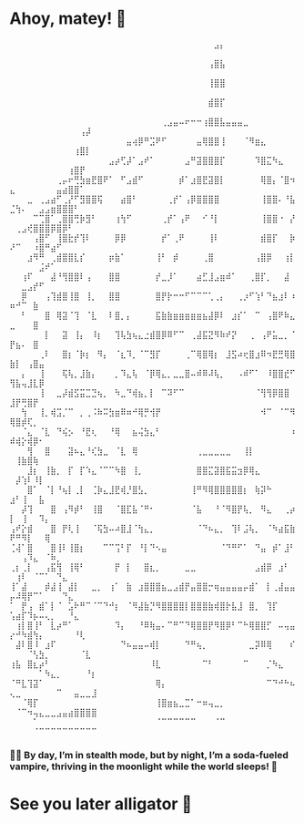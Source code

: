 # Ahoy, matey! 🦜

⠀⠀⠀⠀⠀⠀⠀⠀⠀⠀⠀⠀⠀⠀⠀⠀⠀⠀⠀⠀⠀⠀⠀⠀⠀⠀⠀⠀⠀⠀⠀⠀⠀⠀⠀⣠⡄⠀⠀⠀⠀⠀⠀⠀⠀⠀⠀⠀⠀⠀⠀⠀⠀⠀⠀⠀⠀⠀⠀⠀⠀⠀⠀⠀
⠀⠀⠀⠀⠀⠀⠀⠀⠀⠀⠀⠀⠀⠀⠀⠀⠀⠀⠀⠀⠀⠀⠀⠀⠀⠀⠀⠀⠀⠀⠀⠀⠀⠀⢠⣿⣧⠀⠀⠀⠀⠀⠀⠀⠀⠀⠀⠀⠀⠀⠀⠀⠀⠀⠀⠀⠀⠀⠀⠀⠀⠀⠀⠀
⠀⠀⠀⠀⠀⠀⠀⠀⠀⠀⠀⠀⠀⠀⠀⠀⠀⠀⠀⠀⠀⠀⠀⠀⠀⠀⠀⠀⠀⠀⠀⠀⠀⠀⢸⣿⣿⠀⠀⠀⠀⠀⠀⠀⠀⠀⠀⠀⠀⠀⠀⠀⠀⠀⠀⠀⠀⠀⠀⠀⠀⠀⠀⠀
⠀⠀⠀⠀⠀⠀⠀⠀⠀⠀⠀⠀⠀⠀⠀⠀⠀⠀⠀⠀⠀⠀⠀⠀⠀⠀⠀⠀⠀⠀⠀⠀⠀⠀⣾⣿⡏⠀⠀⠀⠀⠀⠀⠀⠀⠀⠀⠀⠀⠀⠀⠀⠀⠀⠀⠀⠀⠀⠀⠀⠀⠀⠀⠀
⠀⠀⠀⠀⠀⠀⠀⠀⠀⠀⠀⠀⠀⠀⠀⠀⠀⠀⠀⠀⠀⠀⠀⠀⠀⠀⢀⣠⣤⠤⠖⠒⠒⢰⣿⣿⣧⣤⣤⣤⣀⠀⠀⠀⠀⠀⠀⠀⠀⠀⠀⠀⠀⠀⠀⠀⠀⠀⠀⠀⠀⢠⡼⠀
⠀⠀⠀⠀⠀⠀⠀⠀⠀⠀⠀⠀⠀⠀⠀⠀⠀⠀⠀⠀⣤⢴⡿⠛⣩⠟⠋⠀⠀⠀⠀⠀⣤⢿⣿⣿⢸⠀⠀⠀⠈⠻⣶⣄⠀⠀⠀⠀⠀⠀⠀⠀⠀⠀⠀⠀⠀⠀⠀⠀⢰⣿⡇⠀
⠀⠀⠀⠀⠀⠀⠀⠀⠀⠀⠀⠀⠀⠀⠀⠀⠀⣠⡴⢋⡼⠁⣠⠞⠁⠀⠀⠀⠀⠀⣠⠛⣽⣿⣿⣿⡏⠀⠀⠀⠀⠀⠹⣿⣍⠳⣄⠀⠀⠀⠀⠀⠀⠀⠀⠀⠀⠀⠀⢰⣿⡟⠀⠀
⠀⠀⠀⠀⠀⠀⠀⠀⢀⡤⠖⢛⣳⣶⣟⣿⠟⠁⠀⠋⣠⣾⠋⠀⠀⠀⠀⠀⠀⡾⠁⣰⣿⣟⣽⣿⡇⠀⠀⠀⠀⠀⠀⢿⣿⡄⠈⣿⠲⣄⠀⠀⠀⠀⠀⠀⠀⣤⣴⣿⣿⠁⠀⠀
⠀⠀⠀⣀⠀⢀⣠⣴⠋⢀⡜⠋⣻⣿⣿⢯⠀⠀⠀⣴⣿⠃⠀⠀⠀⠀⠀⢀⡞⠁⢠⡿⣿⣿⣿⣿⠀⠀⠀⠀⠀⠀⠀⢸⣿⣿⠄⠘⣧⣈⢳⠄⠀⠀⣠⣠⣶⣿⣿⣿⠃⠀⠀⠀
⠀⠀⠀⠀⠉⢉⣿⠁⢀⣿⣿⢛⡷⣻⠃⠀⠀⠀⢰⢳⠋⠀⠀⠀⠀⠀⢀⡞⠁⢠⠟⠀⠀⠊⠘⡇⠀⠀⠀⠀⠀⠀⠀⢸⣿⣿⠐⠀⡜⠀⢀⣠⢞⣿⣿⣿⡿⣿⡿⠃⠀⠀⠀⠀
⠀⠀⠀⠀⢠⣿⠋⠀⢸⣿⣗⡞⢹⠇⠀⠀⠀⠀⡿⡿⠀⠀⠀⠀⠀⠀⡞⠁⢀⠟⠀⠀⠀⠀⢸⠇⠀⠀⠀⠀⠀⠀⠀⣾⣿⡏⠀⠀⡷⠜⠉⠀⠀⠰⣿⠛⣴⠋⠀⠀⠀⠀⠀⠀
⠀⠀⠀⣰⠻⠛⠀⢀⣾⣿⣿⣇⡎⠀⠀⠀⠀⡶⣷⠁⠀⠀⠀⠀⠀⢸⠃⠀⡾⠀⠀⠀⠀⢀⣿⠀⠀⠀⠀⠀⠀⠀⢠⣿⡿⠀⠀⢰⡇⠀⠀⠀⠀⠀⣨⠞⠁⠀⠀⠀⠀⠀⠀⠀
⠀⠀⢰⠏⠀⠀⠀⣼⠘⢻⣿⣿⠇⢠⠀⠀⠀⣿⣿⠀⠀⠀⠀⠀⠀⡞⣀⡸⠁⠀⠀⠀⣴⣋⣸⣠⣶⠾⠁⠀⠀⢀⣿⡏⡀⠀⠀⣼⠀⠀⠀⣀⣠⡞⠋⠀⠀⠀⠀⠀⠀⠀⠀⠀
⠀⠀⡿⠀⠀⠀⢠⢹⣾⣿⢸⣿⠀⢸⡀⠀⠀⣿⣿⠀⠀⠀⠀⠀⠀⣿⡟⡗⠒⠒⠋⠉⠉⠉⢁⢀⡄⠀⠀⢀⡰⠋⢱⠃⠙⣦⣰⠇⠰⠶⠚⠉⠀⣷⠀⠀⠀⠀⠀⠀⠀⠀⠀⠀
⠀⠀⠃⠀⠀⠀⣿⠀⢿⣽⠈⢹⠀⠈⣇⠀⠀⠇⣿⡀⡄⠀⠀⠀⠀⣯⣷⣷⣶⣶⣶⣶⣶⣦⣼⡿⠇⠀⣰⡎⠁⠀⠉⠀⢠⣿⠟⠷⣄⣀⠀⠀⠀⣿⠀⠀⠀⠀⠀⠀⠀⠀⠀⠀
⠀⠀⠀⠀⠀⠀⡇⠀⠀⣽⠀⢸⡄⠀⠸⡆⠀⠀⢹⢧⣳⢦⣄⣐⣾⣿⡿⠿⠋⠉⠀⢀⣼⣯⣝⠻⠷⠞⡝⠀⠀⢀⠀⢠⠟⣥⣀⡀⠈⡟⣦⠄⠀⣿⠀⠀⠀⠀⠀⠀⠀⠀⠀⠀
⠀⠀⠀⠀⠀⢀⠇⠀⠀⣿⡆⠈⡷⡆⠀⠻⡄⠀⠈⣆⠹⡀⠈⠉⣻⡏⠀⠀⠀⠀⢀⠉⢿⣿⢿⡆⠀⣸⣫⠴⢖⣿⣰⠿⠲⣟⣛⢿⣿⣷⡇⠀⢠⣿⣤⠀⠀⠀⠀⠀⠀⠀⠀⠀
⠀⠀⡄⠀⠀⢸⠀⠀⠀⢯⢧⡀⣸⣷⡄⠀⠀⠀⡀⠹⣄⢧⠀⠈⡿⢿⣄⡀⣀⣀⣿⠤⠾⠿⠼⢧⡀⠀⠀⠠⠾⠋⠁⠀⠸⣿⣿⣞⠋⢻⣧⢤⣸⣇⡿⠀⠀⠀⠀⠀⠀⠀⠀⠀
⠀⠀⠀⠀⠀⢸⠀⠀⣀⡼⣾⣫⣭⣉⣙⢦⡀⠀⠳⣀⠙⢾⣦⡀⡇⠀⠉⠽⠋⠉⠀⠀⠀⠀⠀⠀⠀⠀⠀⠀⠀⠀⠈⢻⢻⡿⣿⣿⠀⣸⡟⢛⣿⡟⠀⠀⠀⠀⠀⠀⠀⠀⠀⠀
⠀⠀⢳⠀⠀⢸⡀⢾⣩⡈⠉⠀⡀⢀⠨⠷⠭⣳⣶⠿⠶⠚⢿⡛⢺⡟⠀⠀⠀⠀⠀⠀⠀⠀⠀⠀⠀⠀⠀⠀⠀⠀⠀⠺⠉⠀⠈⠉⠻⢿⣿⡾⢏⡀⠀⠀⠀⠀⠀⠀⠀⠀⠀⠀
⠀⠀⠈⣄⠀⠈⣇⠀⠙⢮⡢⠀⠘⣟⢆⠀⠀⠘⢿⠀⠀⣦⢬⣳⣄⠃⠀⠀⠀⠀⠀⠀⠀⠀⠀⠀⠀⠀⠀⠀⠀⠀⠀⠀⠀⠀⠀⠀⠰⠾⢾⡕⢾⡿⠂⠀⠀⠀⠀⠀⠀⠀⠀⠀
⠀⠀⠀⢻⠀⠀⣿⠀⠀⠀⣽⠦⣄⠘⢎⣳⣀⠀⠈⣇⠀⢿⠀⠀⠀⠀⠀⠀⠀⠀⠀⠀⢀⣀⣀⣀⣀⣀⠀⠀⢸⡇⠀⠀⠀⠀⠀⠀⠀⠀⢸⣷⣿⢷⠀⠀⠀⠀⠀⠀⠀⠀⠀⠀
⠀⠀⠀⣸⡆⠀⢸⣷⡀⠀⡏⠀⡏⠱⣄⠈⠉⠉⠳⣿⠀⢸⡀⠀⠀⠀⠀⠀⠀⠀⠀⠀⣿⣿⣍⣽⣿⣯⣭⣲⡿⢿⣄⠀⠀⠀⠀⠀⠀⠀⡼⢱⠇⠸⡇⠀⠀⠀⠀⠀⠀⠀⠀⠀
⠀⠀⠀⣿⠁⠀⠈⡇⠘⢦⡇⢀⡇⠀⢈⡷⣄⣸⣟⢾⡘⣿⣣⡀⠀⠀⠀⠀⠀⠀⠀⢸⠛⠻⢿⣿⣿⣿⣿⣿⡆⠀⢷⡽⠓⠀⠀⠀⠀⣰⠃⢸⠀⠀⣧⠀⠀⠀⠀⠀⠀⠀⠀⠀
⠀⠀⡼⢹⠀⠀⠀⣿⠀⢠⠻⡾⠃⠀⢸⣿⠀⠀⠈⣿⣏⣧⠈⠛⠂⠀⠀⠀⠀⠀⠀⠈⣧⠀⠀⠘⠈⠻⣿⡟⢧⡀⠀⠻⣄⠀⠀⢀⡴⡇⠀⢸⠀⠀⠹⡄⠀⠀⠀⠀⠀⠀⠀⠀
⢠⠞⡕⣾⠀⠀⠀⣿⠀⡟⢇⢸⠀⠀⠈⢯⣳⠤⠴⣿⣸⠈⢳⣄⡀⠀⠀⠀⠀⠀⠀⠀⠈⠙⠦⣄⡀⠀⢹⠇⣨⢧⡀⠀⠈⠳⣴⣯⣷⠟⠛⠻⡇⠀⠀⢿⠀⠀⠀⠀⠀⠀⠀⠀
⢈⢼⠁⣿⠀⠀⠀⣿⢸⠇⢸⣿⡆⠀⠀⠀⠉⠉⢩⠃⡏⠀⠘⡇⠙⠢⣤⠀⠀⠀⠀⠀⠀⠀⠀⠀⠈⠙⠛⠋⠁⠀⠙⣤⠀⡾⠁⣸⠃⠀⠀⢠⠹⣄⠀⠈⠷⡀⠀⠀⠀⠀⠀⠀
⢀⡆⢀⡇⠀⠀⢠⣯⢻⠀⢸⢿⠃⠀⠀⠀⠀⠀⡟⠀⡇⠀⠀⣿⣆⡀⠀⠀⠀⠀⣀⣀⠀⠀⠀⠀⠀⠀⠀⠀⠀⠀⣠⣾⡿⠀⣰⠃⠀⠀⢰⠇⠀⠈⠉⠁⠀⠙⣄⠀⠀⠀⠀⠀
⢸⠁⣼⠀⠀⠀⡾⣼⢸⠀⣼⡇⠀⠀⣀⡀⠀⢰⠁⠀⣷⠀⣰⣿⣿⣿⣦⣀⣠⣾⡟⣤⣿⣿⡒⢶⣤⣤⣤⣤⡤⣾⠁⠀⡇⢀⣼⣤⣤⡤⠼⢿⡟⠉⠁⠀⠀⠀⠙⣄⠀⠀⠀⠀
⠁⠀⡟⢠⠀⣾⠁⡇⠈⠀⣡⠗⠛⠉⠈⠉⠙⠚⡆⠀⠈⠻⣼⣷⡙⠻⣿⣿⣿⣿⡇⣿⣿⣿⣷⢾⣿⡗⣧⣸⠀⣿⡀⠀⢹⡏⠀⠀⠀⢡⣴⡏⠹⡦⠤⢄⡀⠀⠀⠘⣄⠀⠀⠀
⠀⢰⡇⣿⢸⠃⠀⣇⡴⠛⠁⠀⠀⠀⠀⠀⠀⠀⠹⡄⠀⠀⠘⠿⢷⣤⠄⠉⠛⠉⠙⢿⣿⣿⡟⠻⣿⡿⠃⠉⠓⢿⣿⣿⡋⠀⠤⢤⣤⡔⠚⠳⣾⢳⡄⠀⠀⠀⠀⠀⠘⢇⠀⠀
⠀⣼⠇⣿⠸⠀⣰⠏⠀⠀⠀⠀⠀⠀⠀⠀⠀⠀⠀⠙⠦⣤⣤⠤⢾⡇⠀⠀⠀⠀⠙⠛⢦⡀⠀⠀⠀⠀⠀⠀⠀⣀⡽⠿⢿⠀⠀⠀⠎⠀⠀⠀⠈⢣⣳⡀⠀⠀⠀⠀⠀⠈⣇⠀
⢰⣧⠀⣿⣆⡴⠃⠀⠀⠀⠀⠀⠀⠀⠀⠀⠀⠀⠀⠀⠀⠀⠀⠀⠸⣇⠀⠀⠀⠀⠀⠀⠀⠉⠃⠀⠀⠀⠀⠀⠉⠀⠀⠀⡈⠳⣄⠀⠀⠀⠀⠀⠀⠀⠁⠳⣄⡀⠀⠀⠀⠀⠘⡆
⠈⠛⣇⢹⣽⠁⠀⠀⠀⠀⠀⠀⠀⠀⠀⠀⠀⠀⠀⠀⠀⠀⠀⠀⠀⢿⡄⠀⠀⠀⠀⠀⠀⠀⠀⠀⠀⠀⠀⠀⠀⠀⠀⠀⠉⠙⠚⠓⠦⢄⣀⠀⠀⠀⠀⠀⠀⠉⠀⠀⣤⣀⣀⣸
⠀⠀⠈⢿⡏⠀⠀⠀⠀⠀⠀⠀⠀⠀⠀⠀⠀⠀⠀⠀⠀⠀⠀⠀⠀⢸⣿⣶⣦⣀⣉⠁⠒⠶⢤⣀⡀⠀⠀⠀⠀⠀⠀⠀⠀⠀⠀⠀⠀⠀⠈⠉⠲⢤⣄⣀⣀⣠⣤⣴⣿⣿⣿⣿
⠀⠀⠀⠀⠁⠀⠀⠀⠀⠀⠀⠀⠀⠀⠀⠀⠀⠀⠀⠀⠀⠀⠀⠀⠀⠈⠉⠉⠉⠉⠉⠉⠀⠀⠀⠈⠉⠀⠀⠀⠀⠀⠀⠀⠀⠀⠀⠀⠀⠀⠀⠀⠀⠈⠉⠉⠉⠉⠉⠉⠉⠉⠉⠉

### 🕵️‍♂️ By day, I’m in stealth mode, but by night, I’m a soda-fueled vampire, thriving in the moonlight while the world sleeps! 🧛

# See you later alligator 🐊
